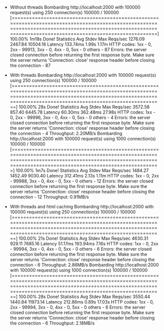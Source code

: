 * Without threads
  Bombarding http://localhost:2000 with 100000 request(s) using 250 connection(s)
   100000 / 100000 [============================================================================================================================================================================================================] 100.00% 1m18s
  Done!
  Statistics        Avg      Stdev        Max
    Reqs/sec      1276.09    2467.84   10504.16
    Latency      133.74ms      1.99s      1.17m
    HTTP codes:
      1xx - 0, 2xx - 99913, 3xx - 0, 4xx - 0, 5xx - 0
      others - 87
    Errors:
      the server closed connection before returning the first response byte. Make sure the server returns 'Connection: close' response header before closing the connection - 87

* With threads
Bombarding http://localhost:2000 with 100000 request(s) using 250 connection(s)
 100000 / 100000 [==============================================================================================================================================================================================================] 100.00% 28s
Done!
Statistics        Avg      Stdev        Max
  Reqs/sec      3572.58     857.40    6445.78
  Latency       60.30ms   362.48ms     27.98s
  HTTP codes:
    1xx - 0, 2xx - 99996, 3xx - 0, 4xx - 0, 5xx - 0
    others - 4
  Errors:
    the server closed connection before returning the first response byte. Make sure the server returns 'Connection: close' response header before closing the connection - 4
  Throughput:     2.20MB/s
Bombarding http://localhost:2000 with 100000 request(s) using 1000 connection(s)
 100000 / 100000 [=============================================================================================================================================================================================================] 100.00% 1m7s
Done!
Statistics        Avg      Stdev        Max
  Reqs/sec      1484.27    1452.49    9030.40
  Latency      312.41ms      2.13s      1.11m
  HTTP codes:
    1xx - 0, 2xx - 99988, 3xx - 0, 4xx - 0, 5xx - 0
    others - 12
  Errors:
    the server closed connection before returning the first response byte. Make sure the server returns 'Connection: close' response header before closing the connection - 12
  Throughput:     0.91MB/s
* With threads and html caching
Bombarding http://localhost:2000 with 100000 request(s) using 250 connection(s)
 100000 / 100000 [==============================================================================================================================================================================================================] 100.00% 21s
Done!
Statistics        Avg      Stdev        Max
  Reqs/sec      4630.31     929.11    7685.16
  Latency       51.17ms   193.94ms      7.16s
  HTTP codes:
    1xx - 0, 2xx - 99994, 3xx - 0, 4xx - 0, 5xx - 0
    others - 6
  Errors:
    the server closed connection before returning the first response byte. Make sure the server returns 'Connection: close' response header before closing the connection - 6
  Throughput:     2.86MB/s
Bombarding http://localhost:2000 with 100000 request(s) using 1000 connection(s)
 100000 / 100000 [==============================================================================================================================================================================================================] 100.00% 28s
Done!
Statistics        Avg      Stdev        Max
  Reqs/sec      3550.44    1440.84   11973.14
  Latency      212.86ms      0.89s     17.03s
  HTTP codes:
    1xx - 0, 2xx - 99994, 3xx - 0, 4xx - 0, 5xx - 0
    others - 6
  Errors:
    the server closed connection before returning the first response byte. Make sure the server returns 'Connection: close' response header before closing the connection - 6
  Throughput:     2.18MB/s
